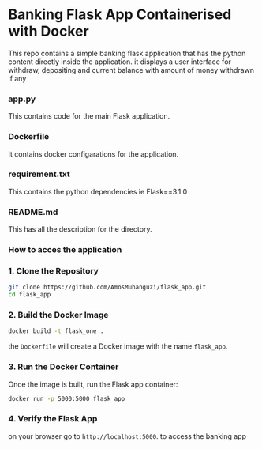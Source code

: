 # Banking Flask App Containerised with Docker

This repo contains a simple banking flask application that has the python content directly inside the application.
it displays a user interface for withdraw, depositing and current balance with amount of money withdrawn if any

### app.py
This contains code for the main Flask application.

### Dockerfile
It contains docker configarations for the application.

### requirement.txt
This contains the python dependencies ie Flask==3.1.0

### README.md
This has all the description for the directory.

### How to acces the application
### 1. Clone the Repository 

``` bash
git clone https://github.com/AmosMuhanguzi/flask_app.git
cd flask_app
```

### 2. Build the Docker Image

```bash
docker build -t flask_one .
```
the `Dockerfile` will create a Docker image with the name `flask_app`.

### 3. Run the Docker Container

Once the image is built, run the Flask app container:

```bash
docker run -p 5000:5000 flask_app
```

### 4. Verify the Flask App

on your browser go to `http://localhost:5000`. to access the banking app
